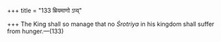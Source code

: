 +++
title = "133 म्रियमाणो ऽप्य्"

+++
The King shall so manage that no *Śrotriya* in his kingdom shall suffer
from hunger.—(133)


